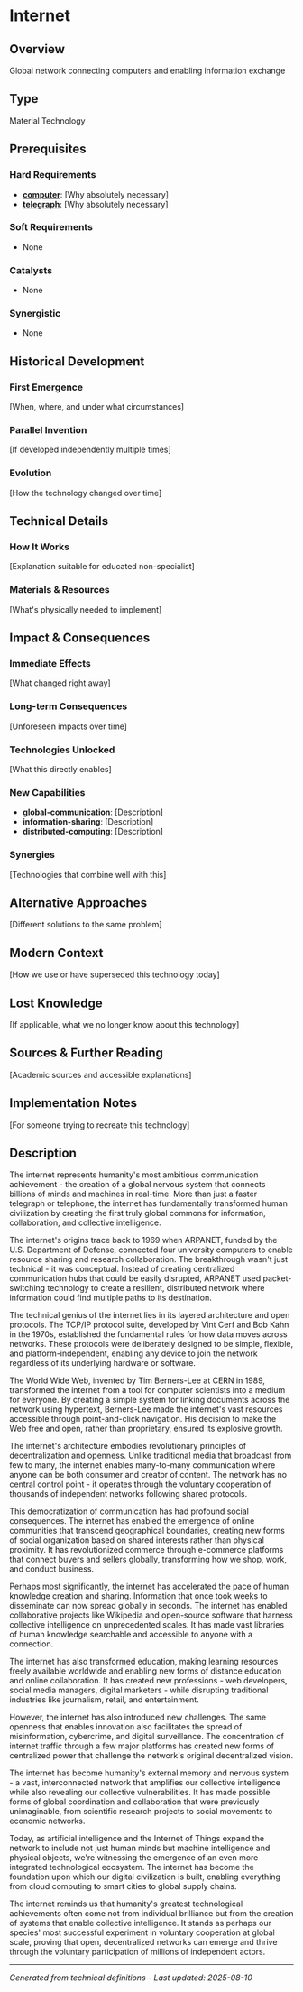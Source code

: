 # Internet

## Overview
Global network connecting computers and enabling information exchange

## Type
Material Technology

## Prerequisites

### Hard Requirements
- **[computer](../computer/README.md)**: [Why absolutely necessary]
- **[telegraph](../telegraph/README.md)**: [Why absolutely necessary]

### Soft Requirements
- None

### Catalysts
- None

### Synergistic
- None

## Historical Development

### First Emergence
[When, where, and under what circumstances]





### Parallel Invention
[If developed independently multiple times]

### Evolution
[How the technology changed over time]

## Technical Details

### How It Works
[Explanation suitable for educated non-specialist]

### Materials & Resources
[What's physically needed to implement]





## Impact & Consequences

### Immediate Effects
[What changed right away]

### Long-term Consequences
[Unforeseen impacts over time]

### Technologies Unlocked
[What this directly enables]

### New Capabilities
- **global-communication**: [Description]
- **information-sharing**: [Description]
- **distributed-computing**: [Description]

### Synergies
[Technologies that combine well with this]

## Alternative Approaches
[Different solutions to the same problem]

## Modern Context
[How we use or have superseded this technology today]

## Lost Knowledge
[If applicable, what we no longer know about this technology]

## Sources & Further Reading
[Academic sources and accessible explanations]

## Implementation Notes
[For someone trying to recreate this technology]

## Description





The internet represents humanity's most ambitious communication achievement - the creation of a global nervous system that connects billions of minds and machines in real-time. More than just a faster telegraph or telephone, the internet has fundamentally transformed human civilization by creating the first truly global commons for information, collaboration, and collective intelligence.

The internet's origins trace back to 1969 when ARPANET, funded by the U.S. Department of Defense, connected four university computers to enable resource sharing and research collaboration. The breakthrough wasn't just technical - it was conceptual. Instead of creating centralized communication hubs that could be easily disrupted, ARPANET used packet-switching technology to create a resilient, distributed network where information could find multiple paths to its destination.

The technical genius of the internet lies in its layered architecture and open protocols. The TCP/IP protocol suite, developed by Vint Cerf and Bob Kahn in the 1970s, established the fundamental rules for how data moves across networks. These protocols were deliberately designed to be simple, flexible, and platform-independent, enabling any device to join the network regardless of its underlying hardware or software.

The World Wide Web, invented by Tim Berners-Lee at CERN in 1989, transformed the internet from a tool for computer scientists into a medium for everyone. By creating a simple system for linking documents across the network using hypertext, Berners-Lee made the internet's vast resources accessible through point-and-click navigation. His decision to make the Web free and open, rather than proprietary, ensured its explosive growth.

The internet's architecture embodies revolutionary principles of decentralization and openness. Unlike traditional media that broadcast from few to many, the internet enables many-to-many communication where anyone can be both consumer and creator of content. The network has no central control point - it operates through the voluntary cooperation of thousands of independent networks following shared protocols.

This democratization of communication has had profound social consequences. The internet has enabled the emergence of online communities that transcend geographical boundaries, creating new forms of social organization based on shared interests rather than physical proximity. It has revolutionized commerce through e-commerce platforms that connect buyers and sellers globally, transforming how we shop, work, and conduct business.

Perhaps most significantly, the internet has accelerated the pace of human knowledge creation and sharing. Information that once took weeks to disseminate can now spread globally in seconds. The internet has enabled collaborative projects like Wikipedia and open-source software that harness collective intelligence on unprecedented scales. It has made vast libraries of human knowledge searchable and accessible to anyone with a connection.

The internet has also transformed education, making learning resources freely available worldwide and enabling new forms of distance education and online collaboration. It has created new professions - web developers, social media managers, digital marketers - while disrupting traditional industries like journalism, retail, and entertainment.

However, the internet has also introduced new challenges. The same openness that enables innovation also facilitates the spread of misinformation, cybercrime, and digital surveillance. The concentration of internet traffic through a few major platforms has created new forms of centralized power that challenge the network's original decentralized vision.

The internet has become humanity's external memory and nervous system - a vast, interconnected network that amplifies our collective intelligence while also revealing our collective vulnerabilities. It has made possible forms of global coordination and collaboration that were previously unimaginable, from scientific research projects to social movements to economic networks.

Today, as artificial intelligence and the Internet of Things expand the network to include not just human minds but machine intelligence and physical objects, we're witnessing the emergence of an even more integrated technological ecosystem. The internet has become the foundation upon which our digital civilization is built, enabling everything from cloud computing to smart cities to global supply chains.

The internet reminds us that humanity's greatest technological achievements often come not from individual brilliance but from the creation of systems that enable collective intelligence. It stands as perhaps our species' most successful experiment in voluntary cooperation at global scale, proving that open, decentralized networks can emerge and thrive through the voluntary participation of millions of independent actors.

---
*Generated from technical definitions - Last updated: 2025-08-10*
